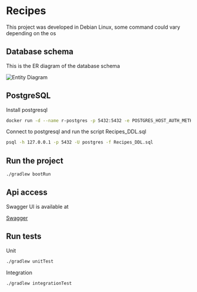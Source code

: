 # Recipes

This project was developed in Debian Linux, some command could vary depending on the os

## Database schema

This is the ER diagram of the database schema

![Entity Diagram](https://www.gravizo.com/svg?digraph%20G%20{%20%20%20%20rankdir=LR;%20%20%20%20node%20[shape=record];%20%20%20%20recipes%20[label=%22{recipes|id:%20int\ltitle:%20varchar%28255%29\ldescription:%20text\linstructions:%20text\lminutes:%20int\ldifficulty:%20varchar%28255%29\lvegetarian:%20boolean\lservings:%20int\lcreated:%20date\l}%22];%20%20%20%20ingredients%20[label=%22{ingredients|id:%20int\lname:%20varchar%28255%29\l}%22];%20%20%20%20recipe_ingredient%20[label=%22{recipe_ingredient|id:%20int\lrecipe_id:%20int\lingredient_id:%20int\lquantity:%20int\lunit:%20varchar%2850%29\l}%22];%20%20%20%20cart%20[label=%22{cart|id:%20int\lcreated:%20date\lenabled:%20boolean\l}%22];%20%20%20%20cart_recipe%20[label=%22{cart_recipe|id:%20int\lrecipe_id:%20int\lcart_id:%20int\l}%22];%20%20%20%20recipes%20-%3E%20recipe_ingredient%20[label=%221%20to%20many%22];%20%20%20%20ingredients%20-%3E%20recipe_ingredient%20[label=%221%20to%20many%22];%20%20%20%20recipes%20-%3E%20cart_recipe%20[label=%221%20to%20many%22];%20%20%20%20cart%20-%3E%20cart_recipe%20[label=%221%20to%20many%22];})

## PostgreSQL

Install postgresql

```bash
docker run -d --name r-postgres -p 5432:5432 -e POSTGRES_HOST_AUTH_METHOD=trust postgres:13
``` 

Connect to postgresql and run the script Recipes_DDL.sql

```bash
psql -h 127.0.0.1 -p 5432 -U postgres -f Recipes_DDL.sql
```

## Run the project

```bash
./gradlew bootRun
```

## Api access

Swagger UI is available at

[Swagger](http://localhost:8080/webjars/swagger-ui/index.html)

## Run tests

Unit

```bash
./gradlew unitTest
```

Integration

```bash
./gradlew integrationTest
```


